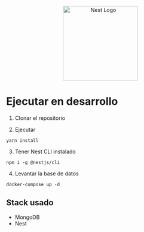 <p align="center">
  <a href="http://nestjs.com/" target="blank"><img src="https://nestjs.com/img/logo-small.svg" width="200" alt="Nest Logo" /></a>
</p>

# Ejecutar en desarrollo

1. Clonar el repositorio

2. Ejecutar

```shell
yarn install
```

3. Tener Nest CLI instalado

```shell
npm i -g @nestjs/cli
```

4. Levantar la base de datos

```shell
docker-compose up -d
```

## Stack usado

- MongoDB
- Nest
